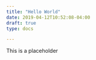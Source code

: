 ```yaml
---
title: "Hello World"
date: 2019-04-12T10:52:08-04:00
draft: true
type: docs

---
```



This is a placeholder